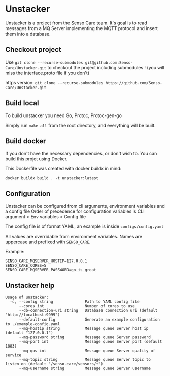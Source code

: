 # Unstacker

Unstacker is a project from the Senso Care team. It's goal is to read messages from a MQ Server implementing the MQTT protocol and insert them into a database.

## Checkout project

Use `git clone --recurse-submodules git@github.com:Senso-Care/Unstacker.git` to checkout the project including submodules ! (you will miss the interface.proto file if you don't)

https version: `git clone --recurse-submodules https://github.com/Senso-Care/Unstacker.git`

## Build local
To build unstacker you need Go, Protoc, Protoc-gen-go

Simply run `make all` from the root directory, and everything will be built.

## Build docker
If you don't have the necessary dependencies, or don't wish to. You can build this projet using Docker.


This Dockerfile was created with docker buildx in mind:

`docker buildx build . -t unstacker:latest`

## Configuration

Unstacker can be configured from cli arguments, environment variables and a config file
Order of precedence for configuration variables is CLI argument > Env variables > Config file

The config file is of format YAML, an example is inside `configs/config.yaml`

All values are overridable from environment variables. Names are uppercase and prefixed with `SENSO_CARE`.

Example:
```
SENSO_CARE_MQSERVER_HOSTIP=127.0.0.1
SENSO_CARE_CORES=5
SENSO_CARE_MQSERVER_PASSWORD=go_is_great
```

## Unstacker help
```
Usage of unstacker:
  -c, --config string              Path to YAML config file
      --cores int                  Number of cores to use
      --db-connection-uri string   Database connection uri (default "http://localhost:9999")
      --default-config             Generate an example configuration to ./example-config.yaml
      --mq-hostip string           Message queue Server host ip (default "127.0.0.1")
      --mq-password string         Message queue Server password
      --mq-port int                Message queue Server port (default 1883)
      --mq-qos int                 Message queue Server quality of service
      --mq-topic string            Message queue Server topic to listen on (default "/senso-care/sensors/+")
      --mq-username string         Message queue Server username
```
